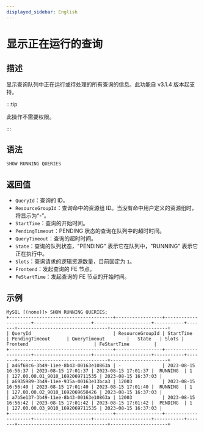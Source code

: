 ```yaml
---
displayed_sidebar: English
---
```


# 显示正在运行的查询

## 描述

显示查询队列中正在运行或待处理的所有查询的信息。此功能自 v3.1.4 版本起支持。

:::tip

此操作不需要权限。

:::

## 语法

```SQL
SHOW RUNNING QUERIES
```

## 返回值

- `QueryId`：查询的 ID。
- `ResourceGroupId`：查询命中的资源组 ID。当没有命中用户定义的资源组时，将显示为“-”。
- `StartTime`：查询的开始时间。
- `PendingTimeout`：PENDING 状态的查询在队列中的超时时间。
- `QueryTimeout`：查询的超时时间。
- `State`：查询的队列状态，"PENDING" 表示它在队列中，"RUNNING" 表示它正在执行中。
- `Slots`：查询请求的逻辑资源数量，目前固定为 `1`。
- `Frontend`：发起查询的 FE 节点。
- `FeStartTime`：发起查询的 FE 节点的开始时间。

## 示例

```Plain
MySQL [(none)]> SHOW RUNNING QUERIES;
+--------------------------------------+-----------------+---------------------+---------------------+---------------------+-----------+-------+---------------------------------+---------------------+
| QueryId                              | ResourceGroupId | StartTime           | PendingTimeout      | QueryTimeout        |   State   | Slots | Frontend                        | FeStartTime         |
+--------------------------------------+-----------------+---------------------+---------------------+---------------------+-----------+-------+---------------------------------+---------------------+
| a46f68c6-3b49-11ee-8b43-00163e10863a | -               | 2023-08-15 16:56:37 | 2023-08-15 17:01:37 | 2023-08-15 17:01:37 |  RUNNING  | 1     | 127.00.00.01_9010_1692069711535 | 2023-08-15 16:37:03 |
| a6935989-3b49-11ee-935a-00163e13bca3 | 12003           | 2023-08-15 16:56:40 | 2023-08-15 17:01:40 | 2023-08-15 17:01:40 |  RUNNING  | 1     | 127.00.00.02_9010_1692069658426 | 2023-08-15 16:37:03 |
| a7b5e137-3b49-11ee-8b43-00163e10863a | 12003           | 2023-08-15 16:56:42 | 2023-08-15 17:01:42 | 2023-08-15 17:01:42 |  PENDING  | 1     | 127.00.00.03_9010_1692069711535 | 2023-08-15 16:37:03 |
+--------------------------------------+-----------------+---------------------+---------------------+---------------------+-----------+-------+---------------------------------+---------------------+
```